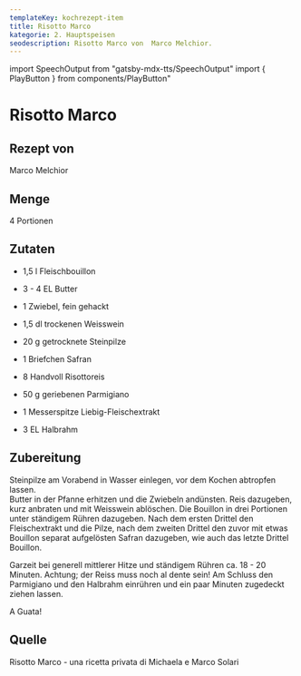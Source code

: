 ```yaml
---
templateKey: kochrezept-item
title: Risotto Marco
kategorie: 2. Hauptspeisen
seodescription: Risotto Marco von  Marco Melchior.
---
```

import SpeechOutput from "gatsby-mdx-tts/SpeechOutput"
import { PlayButton } from components/PlayButton"

<SpeechOutput id="kochrezept-marco-melchior-risotto-marco" customPlayButton={PlayButton}>

# Risotto Marco

## Rezept von

Marco Melchior

## Menge

4 Portionen


## Zutaten

* 1,5 l Fleischbouillon 
* 3 - 4 EL Butter 
* 1 Zwiebel, fein gehackt 

* 1,5 dl trockenen Weisswein 
* 20 g getrocknete Steinpilze 
* 1 Briefchen Safran 
* 8 Handvoll Risottoreis 
* 50 g geriebenen Parmigiano 
* 1 Messerspitze Liebig-Fleischextrakt 
* 3 EL Halbrahm 

## Zubereitung

Steinpilze am Vorabend in Wasser einlegen, vor dem Kochen abtropfen lassen.  
Butter in der Pfanne erhitzen und die Zwiebeln andünsten. Reis dazugeben, kurz anbraten und mit Weisswein ablöschen. Die Bouillon in drei Portionen unter ständigem Rühren dazugeben. Nach dem ersten Drittel den Fleischextrakt und die Pilze, nach dem zweiten Drittel den zuvor mit etwas Bouillon separat aufgelösten Safran dazugeben, wie auch das letzte Drittel Bouillon. 

Garzeit bei generell mittlerer Hitze und ständigem Rühren ca. 18 - 20 Minuten. Achtung; der Reiss muss noch al dente sein! Am Schluss den Parmigiano und den Halbrahm einrühren und ein paar Minuten zugedeckt ziehen lassen. 

A Guata! 

## Quelle

Risotto Marco - una ricetta privata di Michaela e Marco Solari
</SpeechOutput>